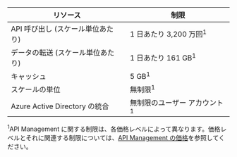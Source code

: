| リソース | 制限 |
|-----------------------------------|------------------------------------------|
| API 呼び出し (スケール単位あたり) | 1 日あたり 3,200 万回<sup>1</sup> |
| データの転送 (スケール単位あたり) | 1 日あたり 161 GB<sup>1</sup> |
| キャッシュ | 5 GB<sup>1</sup> |
| スケールの単位 | 無制限<sup>1</sup> |
| Azure Active Directory の統合| 無制限のユーザー アカウント<sup>1</sup> |

<sup>1</sup>API Management に関する制限は、各価格レベルによって異なります。価格レベルとそれに関連する制限については、[API Management の価格](http://azure.microsoft.com/pricing/details/api-management/)を参照してください。

<!---HONumber=August15_HO9-->